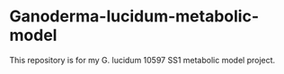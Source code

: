 # Ganoderma-lucidum-metabolic-model
This repository is for my G. lucidum 10597 SS1 metabolic model project.
